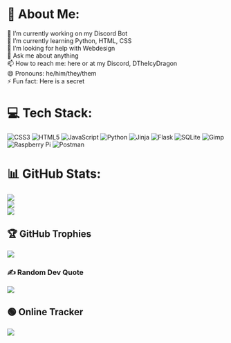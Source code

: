# 💫 About Me:
🔭 I’m currently working on my Discord Bot<br>🌱 I’m currently learning Python, HTML, CSS<br>🤔 I’m looking for help with Webdesign<br>💬 Ask me about anything<br>📫 How to reach me: here or at my Discord, DTheIcyDragon<br>😄 Pronouns: he/him/they/them<br>⚡ Fun fact: Here is a secret<br>


# 💻 Tech Stack:
![CSS3](https://img.shields.io/badge/css3-%231572B6.svg?style=flat&logo=css3&logoColor=white) ![HTML5](https://img.shields.io/badge/html5-%23E34F26.svg?style=flat&logo=html5&logoColor=white) ![JavaScript](https://img.shields.io/badge/javascript-%23323330.svg?style=flat&logo=javascript&logoColor=%23F7DF1E) ![Python](https://img.shields.io/badge/python-3670A0?style=flat&logo=python&logoColor=ffdd54) ![Jinja](https://img.shields.io/badge/jinja-white.svg?style=flat&logo=jinja&logoColor=black) ![Flask](https://img.shields.io/badge/flask-%23000.svg?style=flat&logo=flask&logoColor=white) ![SQLite](https://img.shields.io/badge/sqlite-%2307405e.svg?style=flat&logo=sqlite&logoColor=white) ![Gimp](https://img.shields.io/badge/Gimp-657D8B?style=flat&logo=gimp&logoColor=FFFFFF) ![Raspberry Pi](https://img.shields.io/badge/-RaspberryPi-C51A4A?style=flat&logo=Raspberry-Pi) ![Postman](https://img.shields.io/badge/Postman-FF6C37?style=flat&logo=postman&logoColor=white)
# 📊 GitHub Stats:
![](https://github-readme-stats.vercel.app/api?username=dtheicydragon&theme=dark&hide_border=false&include_all_commits=false&count_private=false)<br/>
![](https://github-readme-streak-stats.herokuapp.com/?user=dtheicydragon&theme=dark&hide_border=false)<br/>
![](https://github-readme-stats.vercel.app/api/top-langs/?username=dtheicydragon&theme=dark&hide_border=false&include_all_commits=false&count_private=false&layout=compact)

## 🏆 GitHub Trophies
![](https://github-profile-trophy.vercel.app/?username=dtheicydragon&theme=radical&no-frame=false&no-bg=true&margin-w=4)

### ✍️ Random Dev Quote
![](https://quotes-github-readme.vercel.app/api?type=horizontal&theme=radical)

## 🟢 Online Tracker

[![](https://discord.c99.nl/widget/theme-3/511219492332896266.png)](https://discord.com/invite/bd8vUQd)


<!--       _
       .__(.)< (MEOW)
        \___)   
 ~~~~~~~~~~~~~~~~~~
Here a MEOWing duck 
Made by Amazon-->
